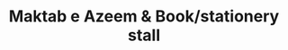 ---
title: "Maktab e Azeem & Book/stationery stall"
url: /karachi/maktab-e-azeem-and-book-stationery-stall/
shop: office supplies
---